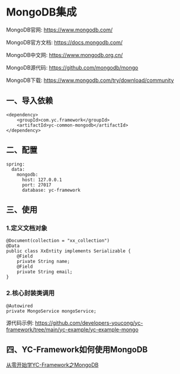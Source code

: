 # MongoDB集成
MongoDB官网:
https://www.mongodb.com/

MongoDB官方文档:
https://docs.mongodb.com/

MongoDB中文网:
https://www.mongodb.org.cn/

MongoDB源代码:
https://github.com/mongodb/mongo

MongoDB下载:
https://www.mongodb.com/try/download/community


## 一、导入依赖
```
<dependency>
    <groupId>com.yc.framework</groupId>
    <artifactId>yc-common-mongodb</artifactId>
</dependency>

```
## 二、配置
```
spring:
  data:
    mongodb:
      host: 127.0.0.1
      port: 27017
      database: yc-framework
```


## 三、使用

### 1.定义文档对象
```
@Document(collection = "xx_collection")
@Data
public class XxEntity implements Serializable {
    @Field
    private String name;
    @Field
    private String email;
}

```

### 2.核心封装类调用
```
@Autowired
private MongoService mongoService;

```

源代码示例:
https://github.com/developers-youcong/yc-framework/tree/main/yc-example/yc-example-mongo


## 四、YC-Framework如何使用MongoDB
[从零开始学YC-Framework之MongoDB](https://youcongtech.com/2022/06/19/%E4%BB%8E%E9%9B%B6%E5%BC%80%E5%A7%8B%E5%AD%A6YC-Framework%E4%B9%8BMongoDB/)